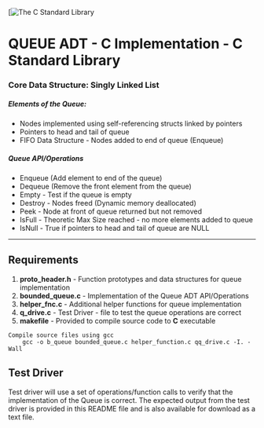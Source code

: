 [![The C Standard Library](https://www.eldemy.com/assets/images/media/pictures/courses/c_programming_for_beginners.jpg)
# QUEUE ADT - C Implementation - C Standard Library
###  Core Data Structure: Singly Linked List
#####  Elements of the Queue: 
- Nodes implemented using self-referencing structs linked by pointers
- Pointers to head and tail of queue
- FIFO Data Structure - Nodes added to end of queue (Enqueue)

##### Queue API/Operations
- Enqueue (Add element to end of the queue)
- Dequeue (Remove the front element from the queue)
- Empty - Test if the queue is empty
- Destroy - Nodes freed (Dynamic memory deallocated)
- Peek - Node at front of queue returned but not removed
- IsFull - Theoretic Max Size reached - no more elements added to queue
- IsNull - True if pointers to head and tail of queue are NULL

***

## **Requirements**
1. **proto_header.h** - Function prototypes and data structures for queue implementation
2. **bounded_queue.c** - Implementation of the Queue ADT API/Operations
3. **helper_fnc.c** - Additional helper functions for queue implementation
4. **q_drive.c** - Test Driver - file to test the queue operations are correct
5. **makefile** - Provided to compile source code to **C** executable

```
Compile source files using gcc
    gcc -o b_queue bounded_queue.c helper_function.c qq_drive.c -I. -Wall
```


## Test Driver

Test driver will use a set of operations/function calls to verify that the implementation of the Queue is correct. The expected output from the test driver is provided in this README file and is also available for download as a text file.